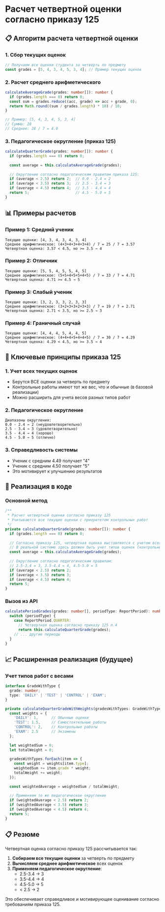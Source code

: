 # Расчет четвертной оценки согласно приказу 125

## 📋 Алгоритм расчета четвертной оценки

### 1. Сбор текущих оценок
```typescript
// Получаем все оценки студента за четверть по предмету
const grades = [5, 4, 3, 4, 5, 3, 4]; // Пример текущих оценок
```

### 2. Расчет среднего арифметического
```typescript
calculateAverageGrade(grades: number[]): number {
  if (grades.length === 0) return 0;
  const sum = grades.reduce((acc, grade) => acc + grade, 0);
  return Math.round((sum / grades.length) * 10) / 10;
}

// Пример: [5, 4, 3, 4, 5, 3, 4]
// Сумма: 28
// Среднее: 28 / 7 = 4.0
```

### 3. Педагогическое округление (приказ 125)
```typescript
calculateQuarterGrade(grades: number[]): number {
  if (grades.length === 0) return 0;
  
  const average = this.calculateAverageGrade(grades);
  
  // Округление согласно педагогическим правилам приказа 125:
  if (average < 2.5) return 2;  // 0.0 - 2.4 = 2
  if (average < 3.5) return 3;  // 2.5 - 3.4 = 3  
  if (average < 4.5) return 4;  // 3.5 - 4.4 = 4
  return 5;                     // 4.5 - 5.0 = 5
}
```

## 📊 Примеры расчетов

### Пример 1: Средний ученик
```
Текущие оценки: [4, 3, 4, 3, 4, 3, 4]
Среднее арифметическое: (4+3+4+3+4+3+4) / 7 = 25 / 7 = 3.57
Четвертная оценка: 3.57 < 4.5, но >= 3.5 → 4
```

### Пример 2: Отличник
```
Текущие оценки: [5, 5, 4, 5, 5, 4, 5]
Среднее арифметическое: (5+5+4+5+5+4+5) / 7 = 33 / 7 = 4.71
Четвертная оценка: 4.71 >= 4.5 → 5
```

### Пример 3: Слабый ученик
```
Текущие оценки: [3, 2, 3, 3, 2, 3, 3]
Среднее арифметическое: (3+2+3+3+2+3+3) / 7 = 19 / 7 = 2.71
Четвертная оценка: 2.71 < 3.5, но >= 2.5 → 3
```

### Пример 4: Граничный случай
```
Текущие оценки: [4, 4, 4, 5, 4, 4, 5]
Среднее арифметическое: (4+4+4+5+4+4+5) / 7 = 30 / 7 = 4.29
Четвертная оценка: 4.29 < 4.5, но >= 3.5 → 4
```

## 🎯 Ключевые принципы приказа 125

### 1. Учет всех текущих оценок
- Берутся ВСЕ оценки за четверть по предмету
- Контрольные работы имеют тот же вес, что и обычные (в базовой реализации)
- Можно расширить для учета весов разных типов работ

### 2. Педагогическое округление
```
Диапазоны округления:
0.0 - 2.4 → 2 (неудовлетворительно)
2.5 - 3.4 → 3 (удовлетворительно)  
3.5 - 4.4 → 4 (хорошо)
4.5 - 5.0 → 5 (отлично)
```

### 3. Справедливость системы
- Ученик с средним 4.49 получает "4" 
- Ученик с средним 4.50 получает "5"
- Это мотивирует к улучшению результатов

## 🔧 Реализация в коде

### Основной метод
```typescript
/**
 * Расчет четвертной оценки согласно приказу 125
 * Учитываются все текущие оценки с приоритетом контрольных работ
 */
private calculateQuarterGrade(grades: number[]): number {
  if (grades.length === 0) return 0;
  
  // Согласно приказу 125, четвертная оценка выставляется с учетом всех текущих оценок
  // В реальной системе здесь должен быть учет типов оценок (контрольные, самостоятельные и т.д.)
  const average = this.calculateAverageGrade(grades);
  
  // Округление согласно педагогическим правилам:
  // 2.5-3.4 = 3, 3.5-4.4 = 4, 4.5-5.0 = 5
  if (average < 2.5) return 2;
  if (average < 3.5) return 3;
  if (average < 4.5) return 4;
  return 5;
}
```

### Вызов из API
```typescript
calculatePeriodGrades(grades: number[], periodType: ReportPeriod): number {
  switch (periodType) {
    case ReportPeriod.QUARTER:
      // Четвертная оценка согласно приказу 125 п.4
      return this.calculateQuarterGrade(grades);
    // ... другие периоды
  }
}
```

## 📈 Расширенная реализация (будущее)

### Учет типов работ с весами
```typescript
interface GradeWithType {
  grade: number;
  type: 'DAILY' | 'TEST' | 'CONTROL' | 'EXAM';
}

private calculateQuarterGradeWithWeights(gradesWithTypes: GradeWithType[]): number {
  const weights = {
    'DAILY': 1,      // Обычные оценки
    'TEST': 1.5,     // Самостоятельные работы  
    'CONTROL': 2,    // Контрольные работы
    'EXAM': 2.5      // Экзамены
  };
  
  let weightedSum = 0;
  let totalWeight = 0;
  
  gradesWithTypes.forEach(item => {
    const weight = weights[item.type];
    weightedSum += item.grade * weight;
    totalWeight += weight;
  });
  
  const weightedAverage = weightedSum / totalWeight;
  
  // Применяем то же педагогическое округление
  if (weightedAverage < 2.5) return 2;
  if (weightedAverage < 3.5) return 3;
  if (weightedAverage < 4.5) return 4;
  return 5;
}
```

## 📋 Резюме

Четвертная оценка согласно приказу 125 рассчитывается так:

1. **Собираем все текущие оценки** за четверть по предмету
2. **Вычисляем среднее арифметическое** всех оценок  
3. **Применяем педагогическое округление**:
   - 2.5-3.4 → 3
   - 3.5-4.4 → 4  
   - 4.5-5.0 → 5
   - < 2.5 → 2

Это обеспечивает справедливое и мотивирующее оценивание согласно требованиям приказа 125.
